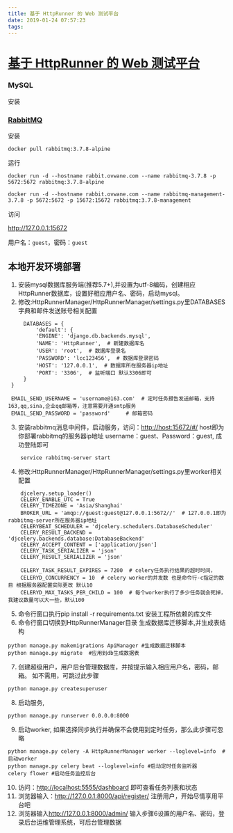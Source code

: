 ```yaml
---
title: 基于 HttpRunner 的 Web 测试平台
date: 2019-01-24 07:57:23
tags:
---
```


# [基于 HttpRunner 的 Web 测试平台](https://github.com/HttpRunner/HttpRunnerManager)

### MySQL

安装 

### [RabbitMQ](https://hub.docker.com/_/rabbitmq?tab=tags)

安装 

```shell
docker pull rabbitmq:3.7.8-alpine
```

运行

```shell
docker run -d --hostname rabbit.ovwane.com --name rabbitmq-3.7.8 -p 5672:5672 rabbitmq:3.7.8-alpine
```

```shell
docker run -d --hostname rabbit.ovwane.com --name rabbitmq-management-3.7.8 -p 5672:5672 -p 15672:15672 rabbitmq:3.7.8-management
```

访问

http://127.0.0.1:15672

用户名：`guest`，密码：`guest`



## 本地开发环境部署

1. 安装mysql数据库服务端(推荐5.7+),并设置为utf-8编码，创建相应HttpRunner数据库，设置好相应用户名、密码，启动mysql。
2. 修改:HttpRunnerManager/HttpRunnerManager/settings.py里DATABASES字典和邮件发送账号相关配置

```
     DATABASES = {
         'default': {
         'ENGINE': 'django.db.backends.mysql',
         'NAME': 'HttpRunner',  # 新建数据库名
         'USER': 'root',  # 数据库登录名
         'PASSWORD': 'lcc123456',  # 数据库登录密码
         'HOST': '127.0.0.1',  # 数据库所在服务器ip地址
         'PORT': '3306',  # 监听端口 默认3306即可
     }
 }

 EMAIL_SEND_USERNAME = 'username@163.com'  # 定时任务报告发送邮箱，支持163,qq,sina,企业qq邮箱等，注意需要开通smtp服务
 EMAIL_SEND_PASSWORD = 'password'     # 邮箱密码
```

3. 安装rabbitmq消息中间件，启动服务，访问：<http://host:15672/#/> host即为你部署rabbitmq的服务器ip地址 username：guest、Password：guest, 成功登陆即可

```
    service rabbitmq-server start
```

4. 修改:HttpRunnerManager/HttpRunnerManager/settings.py里worker相关配置

```
    djcelery.setup_loader()
    CELERY_ENABLE_UTC = True
    CELERY_TIMEZONE = 'Asia/Shanghai'
    BROKER_URL = 'amqp://guest:guest@127.0.0.1:5672//'  # 127.0.0.1即为rabbitmq-server所在服务器ip地址
    CELERYBEAT_SCHEDULER = 'djcelery.schedulers.DatabaseScheduler'
    CELERY_RESULT_BACKEND = 'djcelery.backends.database:DatabaseBackend'
    CELERY_ACCEPT_CONTENT = ['application/json']
    CELERY_TASK_SERIALIZER = 'json'
    CELERY_RESULT_SERIALIZER = 'json'

    CELERY_TASK_RESULT_EXPIRES = 7200  # celery任务执行结果的超时时间，
    CELERYD_CONCURRENCY = 10  # celery worker的并发数 也是命令行-c指定的数目 根据服务器配置实际更改 默认10
    CELERYD_MAX_TASKS_PER_CHILD = 100  # 每个worker执行了多少任务就会死掉，我建议数量可以大一些，默认100
```

5. 命令行窗口执行pip install -r requirements.txt 安装工程所依赖的库文件
6. 命令行窗口切换到HttpRunnerManager目录 生成数据库迁移脚本,并生成表结构

```
python manage.py makemigrations ApiManager #生成数据迁移脚本
python manage.py migrate  #应用到db生成数据表
```

7. 创建超级用户，用户后台管理数据库，并按提示输入相应用户名，密码，邮箱。 如不需用，可跳过此步骤

```
python manage.py createsuperuser
```

8. 启动服务,

```
python manage.py runserver 0.0.0.0:8000
```

9. 启动worker, 如果选择同步执行并确保不会使用到定时任务，那么此步骤可忽略

```
python manage.py celery -A HttpRunnerManager worker --loglevel=info  #启动worker
python manage.py celery beat --loglevel=info #启动定时任务监听器
celery flower #启动任务监控后台
```

10. 访问：<http://localhost:5555/dashboard> 即可查看任务列表和状态
11. 浏览器输入：<http://127.0.0.1:8000/api/register/> 注册用户，开始尽情享用平台吧
12. 浏览器输入<http://127.0.0.1:8000/admin/> 输入步骤6设置的用户名、密码，登录后台运维管理系统，可后台管理数据